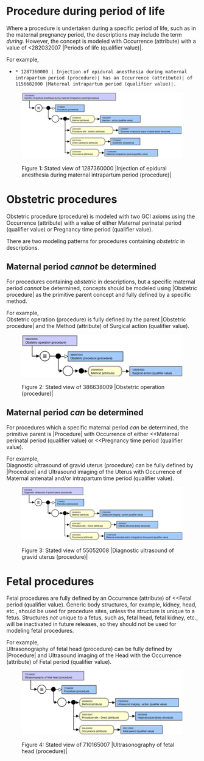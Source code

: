 # Procedure during period of life

Where a procedure is undertaken during a specific period of life, such as in the maternal pregnancy period, the descriptions may include the term _during._ However, the concept is modeled with Occurrence (attribute) with a value of <282032007 |Periods of life (qualifier value)|.

For example,

  *     * 1287360000 | Injection of epidural anesthesia during maternal intrapartum period (procedure)| has an Occurrence (attribute)| of 1156682000 |Maternal intrapartum period (qualifier value)|.

<figure><img src="images/202998742.png" alt="" title=""><figcaption><p>Figure 1: Stated view of 1287360000 |Injection of epidural anesthesia during maternal intrapartum period (procedure)|</p></figcaption></figure>

# Obstetric procedures

Obstetric procedure (procedure) is modeled with two GCI axioms using the Occurrence (attribute) with a value of either Maternal perinatal period (qualifier value) or Pregnancy time period (qualifier value). 

There are two modeling patterns for procedures containing _obstetric_ in descriptions.

## Maternal period _cannot_ be determined

For procedures containing _obstetric_ in descriptions, but a specific maternal period _cannot_ be determined, concepts should be modeled using |Obstetric procedure| as the primitive parent concept and fully defined by a specific method. 

For example,  
Obstetric operation (procedure) is fully defined by the parent |Obstetric procedure| and the Method (attribute) of Surgical action (qualifier value).

<figure><img src="images/202998739.png" alt="" title=""><figcaption><p>Figure 2: Stated view of 386638009 |Obstetric operation (procedure)|</p></figcaption></figure>

  

## Maternal period _can_ be determined

For procedures which a specific maternal period _can_ be determined, the primitive parent is |Procedure| with Occurrence of either <<Maternal perinatal period (qualifier value) or <<Pregnancy time period (qualifier value). 

For example,  
Diagnostic ultrasound of gravid uterus (procedure) can be fully defined by |Procedure| and Ultrasound imaging of the Uterus with Occurrence of Maternal antenatal and/or intrapartum time period (qualifier value).

<figure><img src="images/202998740.png" alt="" title=""><figcaption><p>Figure 3: Stated view of 55052008 |Diagnostic ultrasound of gravid uterus (procedure)|</p></figcaption></figure>

  

# Fetal procedures

Fetal procedures are fully defined by an Occurrence (attribute) of <<Fetal period (qualifier value). Generic body structures, for example, kidney, head, etc., should be used for procedure sites, unless the structure is unique to a fetus. Structures _not_ unique to a fetus, such as, fetal head, fetal kidney, etc., will be inactivated in future releases, so they should not be used for modeling fetal procedures.

For example,  
Ultrasonography of fetal head (procedure) can be fully defined by |Procedure| and Ultrasound imaging of the Head with the Occurrence (attribute) of Fetal period (qualifier value).

<figure><img src="images/202998741.png" alt="" title=""><figcaption><p>Figure 4: Stated view of 710165007 |Ultrasonography of fetal head (procedure)|</p></figcaption></figure>

  

  

  

